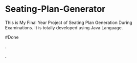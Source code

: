 # Seating-Plan-Generator

This is My Final Year Project of Seating Plan Generation During Examinations. It is totally developed using Java Language.




























































#Done










































































































.




































































































































































































































































































































































































































































































.






































